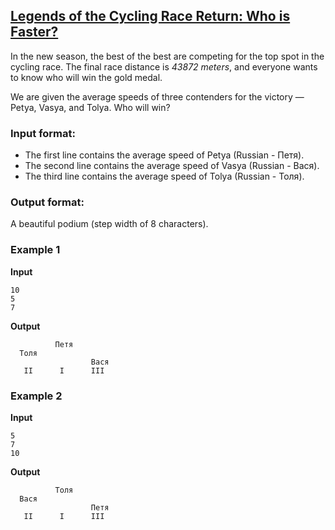 ## [Legends of the Cycling Race Return: Who is Faster?](../../../solutions/2.2/22_p.py)

In the new season, the best of the best are competing for the top spot in the cycling race. The final race distance is *43872 meters*, and everyone wants to know who will win the gold medal.

We are given the average speeds of three contenders for the victory — Petya, Vasya, and Tolya. Who will win?

### Input format:

- The first line contains the average speed of Petya (Russian - Петя).
- The second line contains the average speed of Vasya (Russian - Вася).
- The third line contains the average speed of Tolya (Russian - Толя).

### Output format:

A beautiful podium (step width of 8 characters).

### Example 1

**Input**
```plaintext
10
5
7
```

**Output**
```plaintext
          Петя          
  Толя  
                  Вася  
   II      I      III   
```

### Example 2

**Input**
```plaintext
5
7
10
```

**Output**
```plaintext
          Толя          
  Вася  
                  Петя  
   II      I      III   
``` 
